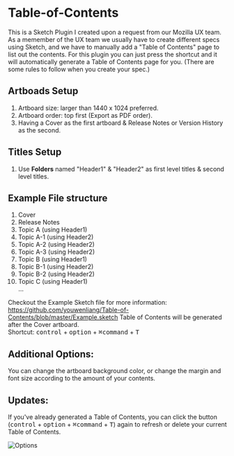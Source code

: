 # Table-of-Contents
This is a Sketch Plugin I created upon a request from our Mozilla UX team. As a memember of the UX team we usually have to create different specs using Sketch, and we have to manually add a "Table of Contents" page to list out the contents. For this plugin you can just press the shortcut and it will automatically generate a Table of Contents page for you. (There are some rules to follow when you create your spec.)

## Artboads Setup
1. Artboard size: larger than 1440 x 1024 preferred.
2. Artboard order: top first (Export as PDF order).
3. Having a Cover as the first artboard & Release Notes or Version History as the second.

## Titles Setup
1. Use **Folders** named "Header1" & "Header2" as first level titles & second level titles.

## Example File structure
1. Cover
2. Release Notes
3. Topic A (using Header1)
4. Topic A-1 (using Header2)
5. Topic A-2 (using Header2)
6. Topic A-3 (using Header2)
7. Topic B (using Header1)
8. Topic B-1 (using Header2)
9. Topic B-2 (using Header2)  
10. Topic C (using Header1)  
...  
  
Checkout the Example Sketch file for more information: https://github.com/youwenliang/Table-of-Contents/blob/master/Example.sketch
Table of Contents will be generated after the Cover artboard.  
Shortcut: <kbd>control</kbd> + <kbd>option</kbd> + <kbd>⌘command</kbd> + <kbd>T</kbd>

## Additional Options:  
You can change the artboard background color, or change the margin and font size according to the amount of your contents.

## Updates: 
If you've already generated a Table of Contents, you can click the button (<kbd>control</kbd> + <kbd>option</kbd> + <kbd>⌘command</kbd> + <kbd>T</kbd>) again to refresh or delete your current Table of Contents.

![Options](https://github.com/youwenliang/Table-of-Contents/blob/master/Images/Sketch%20Options1.png)
